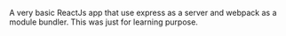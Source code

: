 A very basic ReactJs app that use express as a server and webpack as a module bundler. This was just for learning purpose. 
